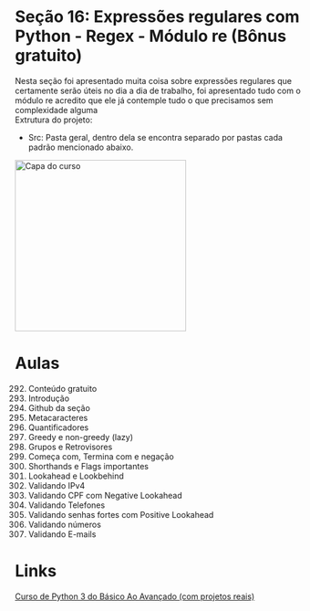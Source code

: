 # Seção 16: Expressões regulares com Python - Regex - Módulo re (Bônus gratuito)
Nesta seção foi apresentado muita coisa sobre expressões regulares que certamente serão úteis no dia a dia de trabalho, foi apresentado tudo com o módulo re acredito que ele já contemple tudo o que precisamos sem complexidade alguma<br>
Extrutura do projeto:<br>
 - Src: Pasta geral, dentro dela se encontra separado por pastas cada padrão mencionado abaixo.<br>
<img src="https://img-c.udemycdn.com/course/240x135/2411816_3802_4.jpg" width="300" title="Capa do curso">

# Aulas
292. Conteúdo gratuito<br>
293. Introdução<br>
294. Github da seção<br>
295. Metacaracteres<br>
296. Quantificadores<br>
297. Greedy e non-greedy (lazy)<br>
298. Grupos e Retrovisores<br>
299. Começa com, Termina com e negação<br>
300. Shorthands e Flags importantes<br>
301. Lookahead e Lookbehind<br>
302. Validando IPv4<br>
303. Validando CPF com Negative Lookahead<br>
304. Validando Telefones<br>
305. Validando senhas fortes com Positive Lookahead<br>
306. Validando números<br>
307. Validando E-mails<br>

# Links
[Curso de Python 3 do Básico Ao Avançado (com projetos reais)](https://www.udemy.com/course/python-3-do-zero-ao-avancado/)
